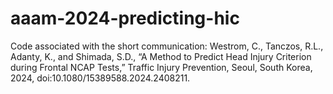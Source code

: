 # aaam-2024-predicting-hic
Code associated with the short communication: Westrom, C., Tanczos, R.L., Adanty, K., and Shimada, S.D., “A Method to Predict Head Injury Criterion during Frontal NCAP Tests,” Traffic Injury Prevention, Seoul, South Korea, 2024, doi:10.1080/15389588.2024.2408211.
